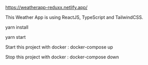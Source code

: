 https://weatherapp-reduxx.netlify.app/

This Weather App is using ReactJS, TypeScript and TailwindCSS.

yarn install 

yarn start

Start this project with docker : docker-compose up

Stop this project with docker : docker-compose down
